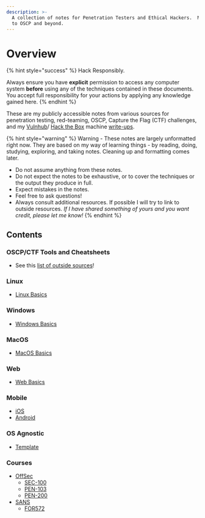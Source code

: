 ```yaml
---
description: >-
  A collection of notes for Penetration Testers and Ethical Hackers.  My journey
  to OSCP and beyond.
---
```


# Overview

{% hint style="success" %}
Hack Responsibly.

Always ensure you have **explicit** permission to access any computer system **before** using any of the techniques contained in these documents. You accept full responsibility for your actions by applying any knowledge gained here.
{% endhint %}

These are my publicly accessible notes from various sources for penetration testing, red-teaming, OSCP, Capture the Flag (CTF) challenges, and my [Vulnhub](https://www.vulnhub.com/)/ [Hack the Box](https://hackthebox.eu) machine [write-ups](https://appl3tree.github.io/).

{% hint style="warning" %}
Warning - These notes are largely unformatted right now. They are based on my way of learning things - by reading, doing, studying, exploring, and taking notes. Cleaning up and formatting comes later.

* Do not assume anything from these notes.
* Do not expect the notes to be exhaustive, or to cover the techniques or the output they produce in full.
* Expect mistakes in the notes.
* Feel free to ask questions!
* Always consult additional resources. If possible I will try to link to outside resources. _If I have shared something of yours and you want credit, please let me know!_
{% endhint %}

## Contents

### OSCP/CTF Tools and Cheatsheets

* See this [list of outside sources](tools-and-cheatsheets.md)!

### Linux

* [Linux Basics](linux/basics.md)

### Windows

* [Windows Basics](windows/basics.md)

### MacOS

* [MacOS Basics](macos/basics.md)

### Web

* [Web Basics](web/basics.md)

### Mobile

* [iOS](mobile/ios.md)
* [Android](mobile/android.md)

### OS Agnostic

* [Template](os-agnostic/template.md)

### Courses

* [OffSec](courses/OffSec/OffSec.md)
  * [SEC-100](courses/OffSec/SEC-100.md)
  * [PEN-103](courses/OffSec/PEN-103.md)
  * [PEN-200](courses/offsec/pen-200/)
* [SANS](courses/SANS/SANS.md)
  * [FOR572](courses/SANS/FOR572.md)
